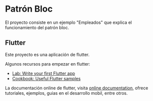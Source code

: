 # Patrón Bloc

El proyecto consiste en un ejemplo "Empleados" que explica el funcionamiento del patrón bloc. 

## Flutter

Este proyecto es una aplicación de flutter.

Algunos recursos para empezar en flutter:

- [Lab: Write your first Flutter app](https://flutter.dev/docs/get-started/codelab)
- [Cookbook: Useful Flutter samples](https://flutter.dev/docs/cookbook)

La documentación online de flutter, visita
[online documentation](https://flutter.dev/docs), ofrece tutoriales, ejemplos, guias en el desarrollo mobil, entre otros.
